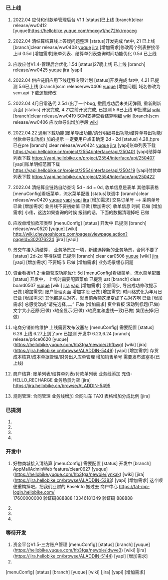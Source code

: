 ### 已上线
1. 2022.04 应付和付款单管理后台 V1.1
  [status]已上线
  [branch]clear release/ww0412
  [yuque]https://hellobike.yuque.com/mqxgv1/hc72hk/rqoceg

2. 2022.04 清结算结算线上答疑问题整理
  [status]开发完成 fat中, 21 已上线
  [branch]clear release/ww0408
  [yuque](https://hellobike.yuque.com/mqxgv1/at0uwh/gaa5ib)
  [jira](https://jira.hellobike.cn/browse/ALADDIN-4706)
  [增加需求]修改两个列表拼接带上id 0.5d
  [增加需求]账单列表、结算单列表查询时间功能优化 0.5d 已上线

3. 应收应付V1.4-管理后台优化 1.5d
  [status]27晚上线 已上线
  [branch] release/ww0425
  [yuque](https://hellobike.yuque.com/docs/share/dc4fd5c1-f5ba-4da5-a3a9-5486da8dc1e6?#)
  [jira](https://jira.hellobike.cn/browse/ALADDIN-4898)
  [yapi]

4. 2022.04 供应链旧应用下线迁移专项计划
  [status]开发完成 fat中, 4.21 已提测  5.6已上线
  [branch]scm release/ww0406
  [yuque](https://hellobike.yuque.com/vo6hf0/gydhg1/mr7nm4)
  [增加问题] 域名修改为scm.api 下载逻辑修改

5. 2022.04 4月日常迭代 2.5d (出了一个bug, 撤回成功后未关闭弹窗, 重新刷新页面)
  [status] 开发完成, 4.21之前开发完成, 已提测   5.6已上线
  审批撤回 
  [wiki](http://wiki.cheyaoshicorp.com/pages/viewpage.action?pageId=292672030)
  [branch]clear release/ww0419
  SCM支持查看结算明细
  [wiki](http://wiki.cheyaoshicorp.com/pages/viewpage.action?pageId=292675493)
  [branch]scm release/ww0406
  应收单导出增加字段
  [wiki](http://wiki.cheyaoshicorp.com/pages/viewpage.action?pageId=264057701)

6. 2022.04.22 通用下载功能(账单导出功能/清分明细导出功能/结算单导出功能/付款单导出功能) 加的提示 一定要用户点击确定 
  2d - 2d
  [status] 4.28上pre 已在pre
  [branch] clear release/ww0424
  [yuque](https://hellobike.yuque.com/hb3fga/newbie/mc33f5)
  [jira](https://jira.hellobike.cn/browse/ALADDIN-4295)
  [yapi]账单列表下载 https://yapi.hellobike.cn/project/2554/interface/api/250401
  [yapi]结算单列表下载 https://yapi.hellobike.cn/project/2554/interface/api/250407
  [yapi]账单明细范围下载 https://yapi.hellobike.cn/project/2554/interface/api/250419
  [yapi]付款单列表下载 https://yapi.hellobike.cn/project/2554/interface/api/250422

7. 2022.04 清结算全链路自助查询 5d - 4d = 0d, 收单信息是表单  其他事表格
  [menuConfig]看板菜单，流水菜单配置
  [status]联调中
  [branch]clear release/ww0420
  [yuque](https://hellobike.yuque.com/hb3fga/newbie/iwa6zg)
  [yapi](https://yapi.hellobike.cn/project/2554/interface/api/249732)
  [yapi](https://yapi.hellobike.cn/project/2554/interface/api/249804)
  [jira](https://jira.hellobike.cn/browse/ALADDIN-4706)
  [增加需求] 交易订单号 --> 采购单号 已做
  [增加需求] 业务线不要初始值 已做
  [增加需求] 收单信息 时间 已做
  [增加需求] 小伟，这边如果查询的时候 报错的话，下面的数据清理掉吧 已做
  <!-- JZ-CG-ST1DCJ-20201120-001(LX) -->
  <!-- 业务订单号：TJJHBB-CG-TJJH-20220315-001(PC) -->
  <!-- 入库/发货单号：sn_20220317821693101696307200 -->
  <!-- HELLO_EXPRESSCAR -->
  <!-- TP20220126114955200000100030024 -->

8. 应收单增加款项类型
  [menuConfig]
  [status] 开发中 已提测
  [branch] release/ww0520
  [yuque] 
  [wiki] http://wiki.cheyaoshicorp.com/pages/viewpage.action?pageId=302076224
  [jira]
  [yapi]

9. 景交车接入清结算， 业务场景加一项，新建选择新的业务场景，合同不要了
  [status] 2d-2d 等待联调 已提测
  [branch] clear car0506
  [yuque](https://hellobike.yuque.com/hb3fga/newbie/gd3st9)
  [wiki]
  [jira](https://jira.hellobike.cn/browse/ALADDIN-4964)
  [yapi]
  [增加需求] 不要城市 已做
  [增加需求] 业务场景缓存问题

10. 资金看板V1.2-余额获取功能优化 5d
  [menuConfig]看板菜单，流水菜单配置
  [status] 开发中， 上线时需要配置菜单 已提测 uat
  [branch] clear board0507
  [yuque](https://hellobike.yuque.com/hb3fga/newbie/gzevzp)
  [wiki]
  [jira](https://jira.hellobike.cn/browse/ALADDIN-4843)
  [yapi](https://hellobike.yuque.com/mqxgv1/hc72hk/se5bt5#j1F4E)
  [增加需求] 余额同步, 导出成功修改提示 已做
  [增加需求] 账户管理页面 增加字段  已做
  [增加需求] 时间格式化为年月日 已做
  [增加需求] 其他都是左对齐，就当前余额这里变成了右对齐啊 已做
  [增加需求] 总感觉改成“请先选择。。。” 已做
  [增加需求] 资金看板  滚动到标题(已做)  文字大小还原(已做)  x轴全显示(已做)  x轴亮度和虚线一致(已做)  集团去掉(已做)

11. 电商分销价格维护 上线需要发布波塞冬
  [menuConfig] 需要配置
  [status] 6.28 上线 6.27上到了pre 已提测 开发中 6.23,6.24
  [branch] release/price0620
  [yuque] (https://hellobike.yuque.com/hb3fga/newbie/zhfbwg)
  [wiki]
  [jira] (https://jira.hellobike.cn/browse/ALADDIN-5449)
  [yapi]
  [增加需求] 存货成本核算/成本单据管理/财务出入库单管理  增加销售单号 需要发布波塞冬(已上线)

12. 商户结算: 账单列表/结算单列表/付款单列表 业务线添加 充值-HELLO_RECHARGE  业务场景为空
  [jira] https://jira.hellobike.cn/browse/ALADDIN-5495

13. 规则管理: 合同管理 业务线增加 全网叫车 TAXI  表格增加分成比例
  [jira]
### 已提测
1. 

2. 

3. 

4. 
### 开发中
1. 好物商城接入清结算
  [menuConfig] 需要配置
  [status] 开发中
  [branch] AppMallAdminWeb feature/clear0627
  [yuque] (https://hellobike.yuque.com/hb3fga/newbie/iynkak)
  [wiki]
  [jira] (https://jira.hellobike.cn/browse/ALADDIN-5383)
  [yapi]
  [增加需求] 这个顺便重构掉吧，把我们业财的 BaseInfo 搬过去
  商户中心   https://fat-mp-login.hellobike.com/   
  17600000000   验证码888888
  13346181349   验证码 888888

2. 


3. 

4. 
### 等待开发
1. 资金平台V1.5-三方账户管理
  [menuConfig]
  [status]
  [branch]
  [yuque] (https://hellobike.yuque.com/hb3fga/newbie/ldwve3)
  [wiki]
  [jira] (https://jira.hellobike.cn/browse/ALADDIN-5144)
  [yapi]
  [增加需求]
2. 
  [menuConfig]
  [status]
  [branch]
  [yuque]
  [wiki]
  [jira]
  [yapi]
  [增加需求]